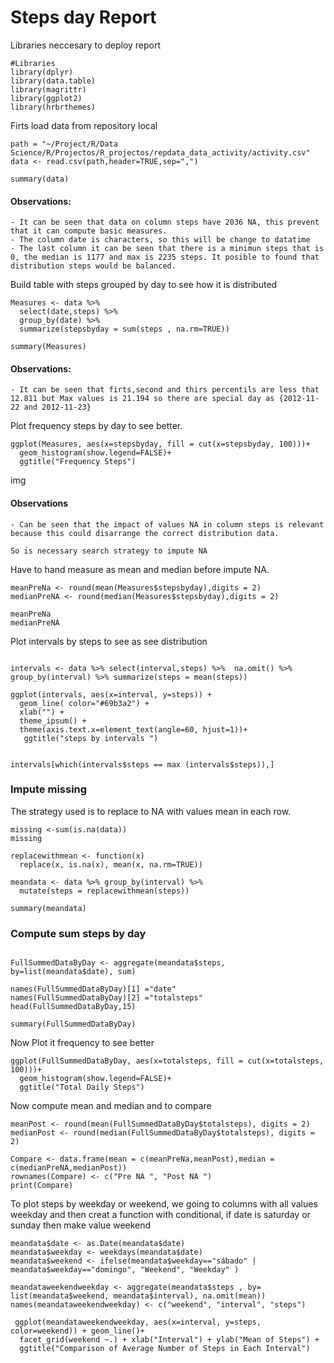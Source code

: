 # Steps day Report

Libraries neccesary to deploy report
``` {r load-packages, include = FALSE}
#Libraries
library(dplyr)
library(data.table)
library(magrittr)
library(ggplot2)
library(hrbrthemes)
```

Firts load data from repository local 


```{r echo= TRUE} 
path = "~/Project/R/Data Science/R/Projectos/R_projectos/repdata_data_activity/activity.csv"
data <- read.csv(path,header=TRUE,sep=",")

summary(data)
```
#### Observations:
```
- It can be seen that data on column steps have 2036 NA, this prevent that it can compute basic measures.
- The column date is characters, so this will be change to datatime
- The last column it can be seen that there is a minimun steps that is 0, the median is 1177 and max is 2235 steps. It posible to found that distribution steps would be balanced.
```

Build table with steps grouped by day to see how it is distributed

```{r  echo = TRUE, message=FALSE, warning=FALSE}
Measures <- data %>% 
  select(date,steps) %>% 
  group_by(date) %>%
  summarize(stepsbyday = sum(steps , na.rm=TRUE)) 

summary(Measures)

```

#### Observations:

```
- It can be seen that firts,second and thirs percentils are less that 12.811 but Max values is 21.194 so there are special day as {2012-11-22 and 2012-11-23}
```

Plot frequency steps by day to see better.

```{r  echo = TRUE, message=FALSE, warning=FALSE}
ggplot(Measures, aes(x=stepsbyday, fill = cut(x=stepsbyday, 100)))+
  geom_histogram(show.legend=FALSE)+
  ggtitle("Frequency Steps")
```

img[](https://github.com/Hramos93/R_projectos/tree/master/Course_5_Proj_I/figures)
#### Observations 

```
- Can be seen that the impact of values NA in column steps is relevant because this could disarrange the correct distribution data.

So is necessary search strategy to impute NA 
```

Have to hand measure as mean and median before impute NA.

```{r echo = TRUE}
meanPreNa <- round(mean(Measures$stepsbyday),digits = 2)
medianPreNA <- round(median(Measures$stepsbyday),digits = 2)

meanPreNa
medianPreNA
```

Plot intervals by steps to see as see distribution 

```{r echo = TRUE}

intervals <- data %>% select(interval,steps) %>%  na.omit() %>%  group_by(interval) %>% summarize(steps = mean(steps))

```
```{r echo = TRUE, message=FALSE, warning=FALSE} 
ggplot(intervals, aes(x=interval, y=steps)) +
  geom_line( color="#69b3a2") + 
  xlab("") +
  theme_ipsum() +
  theme(axis.text.x=element_text(angle=60, hjust=1))+
   ggtitle("steps by intervals ")

 
intervals[which(intervals$steps == max (intervals$steps)),]
```

### Impute missing 

The strategy used is to replace to NA with values mean in each row.

``` {r echo = TRUE}
missing <-sum(is.na(data))
missing
```

```{r echo = TRUE }
replacewithmean <- function(x)
  replace(x, is.na(x), mean(x, na.rm=TRUE))

meandata <- data %>% group_by(interval) %>%
  mutate(steps = replacewithmean(steps))

summary(meandata)

```

### Compute sum steps by day 

```{r echo = TRUE}

FullSummedDataByDay <- aggregate(meandata$steps, by=list(meandata$date), sum)

names(FullSummedDataByDay)[1] ="date"
names(FullSummedDataByDay)[2] ="totalsteps"
head(FullSummedDataByDay,15)

summary(FullSummedDataByDay)  
```

Now Plot it frequency to see better

```{r echo = TRUE}
ggplot(FullSummedDataByDay, aes(x=totalsteps, fill = cut(x=totalsteps, 100)))+
  geom_histogram(show.legend=FALSE)+
  ggtitle("Total Daily Steps")
```

Now compute mean and median and to compare 

```{r echo = TRUE}
meanPost <- round(mean(FullSummedDataByDay$totalsteps), digits = 2)
medianPost <- round(median(FullSummedDataByDay$totalsteps), digits = 2)

Compare <- data.frame(mean = c(meanPreNa,meanPost),median = c(medianPreNA,medianPost))
rownames(Compare) <- c("Pre NA ", "Post NA ")
print(Compare)

```

To plot steps by weekday or weekend, we going to columns with all values weekday and then creat a function with conditional, if date is saturday or sunday then make value weekend


```{r echo = TRUE }
meandata$date <- as.Date(meandata$date)
meandata$weekday <- weekdays(meandata$date)
meandata$weekend <- ifelse(meandata$weekday=="sábado" | meandata$weekday=="domingo", "Weekend", "Weekday" )

meandataweekendweekday <- aggregate(meandata$steps , by= list(meandata$weekend, meandata$interval), na.omit(mean))
names(meandataweekendweekday) <- c("weekend", "interval", "steps")

```

```{r echo = TRUE}
 ggplot(meandataweekendweekday, aes(x=interval, y=steps, color=weekend)) + geom_line()+
  facet_grid(weekend ~.) + xlab("Interval") + ylab("Mean of Steps") +
  ggtitle("Comparison of Average Number of Steps in Each Interval")
```